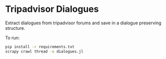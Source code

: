 # Tripadvisor Dialogues

Extract dialogues from tripadvisor forums and save in a dialogue preserving structure.

To run:
```sh
pip install -r requirements.txt
scrapy crawl thread -o dialogues.jl
```
